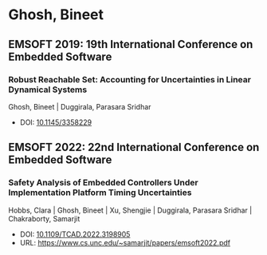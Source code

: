 # Ghosh, Bineet

## EMSOFT 2019: 19th International Conference on Embedded Software

### Robust Reachable Set: Accounting for Uncertainties in Linear Dynamical Systems
Ghosh, Bineet | Duggirala, Parasara Sridhar
* DOI: [10.1145/3358229](https://doi.org/10.1145/3358229)

## EMSOFT 2022: 22nd International Conference on Embedded Software

### Safety Analysis of Embedded Controllers Under Implementation Platform Timing Uncertainties
Hobbs, Clara | Ghosh, Bineet | Xu, Shengjie | Duggirala, Parasara Sridhar | Chakraborty, Samarjit
* DOI: [10.1109/TCAD.2022.3198905](https://doi.org/10.1109/TCAD.2022.3198905)
* URL: <https://www.cs.unc.edu/~samarjit/papers/emsoft2022.pdf>

